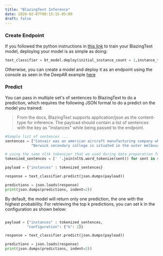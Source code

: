 ```yaml
---
title: "BlazingText Inference"
date: 2020-02-07T00:15:15-05:00
draft: false
---
```


### Create Endpoint

If you followed the python instructions in [this link](../../training/blazingtext) to  train your BlazingText model, deploying your model is as simple as doing:

```python
text_classifier = bt_model.deploy(initial_instance_count = 1,instance_type = 'ml.m4.xlarge')
```

Otherwise, you can create a model and deploy it as an endpoint using the console as seen in the DeepAR example [here](../deepar)

### Predict 

You can pass in multiple set's of sentences to BlazingText to do a prediction, which requires the following JSON format to do a predict on the model you trained:

> From the docs, BlazingText supports application/json as the content-type for inference. The payload should contain a list of sentences with the key as "instances" while being passed to the endpoint.

```python
#Sample list of sentences ...
sentences = ["Convair was an american aircraft manufacturing company which later expanded into rockets and spacecraft.",
            "Berwick secondary college is situated in the outer melbourne metropolitan suburb of berwick ."]

# using the same nltk tokenizer that we used during data preparation for training
tokenized_sentences = [' '.join(nltk.word_tokenize(sent)) for sent in sentences]

payload = {"instances" : tokenized_sentences}

response = text_classifier.predict(json.dumps(payload))

predictions = json.loads(response)
print(json.dumps(predictions, indent=2))
```


By default, the model will return only one prediction, the one with the highest probability. For retrieving the top k predictions, you can set k in the configuration as shown below:

```python

payload = {"instances" : tokenized_sentences,
          "configuration": {"k": 2}}

response = text_classifier.predict(json.dumps(payload))

predictions = json.loads(response)
print(json.dumps(predictions, indent=2))
```
